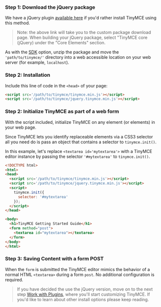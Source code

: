 ### Step 1: Download the jQuery package

We have a jQuery plugin [available here](http://archive.tinymce.com/download/custom_package.php) if you'd rather install TinyMCE using this method.

> Note: the above link will take you to the custom package download page. When building your jQuery package, select "TinyMCE core (jQuery) under the "Core Elements" section.

As with the [SDK](#sdkinstall) option, unzip the package and move the `'path/to/tinymce/'` directory into a web accessible location on your web server (for example, `localhost`).

### Step 2: Installation

Include this line of code in the `<head>` of your page:

```html
<script src='/path/to/tinymce/tinymce.min.js'></script>
<script src='/path/to/tinymce/jquery.tinymce.min.js'></script>
```

### Step 2: Initialize TinyMCE as part of a web form

With the script included, initialize TinyMCE on any element (or elements) in your web page.

Since TinyMCE lets you identify replaceable elements via a CSS3 selector all you need do is pass an object that contains a selector to `tinymce.init()`.

In this example, let's replace `<textarea id='mytextarea'>` with a TinyMCE editor instance by passing the selector `'#mytextarea'` to `tinymce.init()`.

```html
<!DOCTYPE html>
<html>
<head>
  <script src='/path/to/tinymce/tinymce.min.js'></script>
  <script src='/path/to/tinymce/jquery.tinymce.min.js'></script>
  <script>
    tinymce.init({
      selector: '#mytextarea'
    });
  </script>
</head>

<body>
  <h1>TinyMCE Getting Started Guide</h1>
  <form method="post">
    <textarea id="mytextarea"></textarea>
  </form>
</body>
</html>
```

### Step 3: Saving Content with a form POST

When the `form` is submitted the TinyMCE editor mimics the behavior of a normal HTML `<textarea>` during a form `post`. No additional configuration is required.

> If you have decided the use the jQuery version, move on to the next step [Work with Plugins](../work-with-plugins/), where you'll start customizing TinyMCE. If you'd like to learn about other install options please keep reading.
